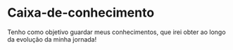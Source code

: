 # Caixa-de-conhecimento
Tenho como objetivo guardar meus conhecimentos, que irei obter ao longo da evolução da minha jornada! 
